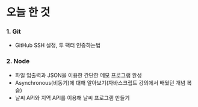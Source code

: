 # 오늘 한 것
### 1. Git
- GitHub SSH 설정, 투 팩터 인증하는법

### 2. Node
- 파일 입출력과 JSON을 이용한 간단한 메모 프로그램 완성
- Asynchronous(비동기)에 대해 알아보기(자바스크립트 강의에서 배웠던 개념 복습)
- 날씨 API와 지역 API를 이용해 날씨 프로그램 만들기